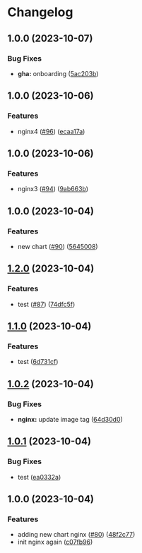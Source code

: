 # Changelog

## 1.0.0 (2023-10-07)


### Bug Fixes

* **gha:** onboarding ([5ac203b](https://github.com/sunggun-yu/meowhq-helm-charts/commit/5ac203be283ea7bbfa7b69b0f50cf0d806f710d6))

## 1.0.0 (2023-10-06)


### Features

* nginx4 ([#96](https://github.com/sunggun-yu/meowhq-helm-charts/issues/96)) ([ecaa17a](https://github.com/sunggun-yu/meowhq-helm-charts/commit/ecaa17a10443a03071138cf8aa7d45dbb9f672c4))

## 1.0.0 (2023-10-06)


### Features

* nginx3 ([#94](https://github.com/sunggun-yu/meowhq-helm-charts/issues/94)) ([9ab663b](https://github.com/sunggun-yu/meowhq-helm-charts/commit/9ab663bd1538ff2ae191cb7f6a3311279de95c95))

## 1.0.0 (2023-10-04)


### Features

* new chart ([#90](https://github.com/sunggun-yu/meowhq-helm-charts/issues/90)) ([5645008](https://github.com/sunggun-yu/meowhq-helm-charts/commit/564500871a2ead6628bfb875a4c858cf2cfe86c6))

## [1.2.0](https://github.com/sunggun-yu/meowhq-helm-charts/compare/meowhq-nginx-v1.1.0...meowhq-nginx-v1.2.0) (2023-10-04)


### Features

* test ([#87](https://github.com/sunggun-yu/meowhq-helm-charts/issues/87)) ([74dfc5f](https://github.com/sunggun-yu/meowhq-helm-charts/commit/74dfc5f26ca51c930d2dc66db94a9881975aa025))

## [1.1.0](https://github.com/sunggun-yu/meowhq-helm-charts/compare/meowhq-nginx-v1.0.2...meowhq-nginx-v1.1.0) (2023-10-04)


### Features

* test ([6d731cf](https://github.com/sunggun-yu/meowhq-helm-charts/commit/6d731cfdaa71a60a55ce1d4349e70aeedf189f20))

## [1.0.2](https://github.com/sunggun-yu/meowhq-helm-charts/compare/meowhq-nginx-v1.0.1...meowhq-nginx-v1.0.2) (2023-10-04)


### Bug Fixes

* **nginx:** update image tag ([64d30d0](https://github.com/sunggun-yu/meowhq-helm-charts/commit/64d30d0970a9f75c671676fef66b2f531c635727))

## [1.0.1](https://github.com/sunggun-yu/meowhq-helm-charts/compare/meowhq-nginx-v1.0.0...meowhq-nginx-v1.0.1) (2023-10-04)


### Bug Fixes

* test ([ea0332a](https://github.com/sunggun-yu/meowhq-helm-charts/commit/ea0332a7ce85baa4f03fad46a2126f7bbd59c4e2))

## 1.0.0 (2023-10-04)


### Features

* adding new chart nginx ([#80](https://github.com/sunggun-yu/meowhq-helm-charts/issues/80)) ([48f2c77](https://github.com/sunggun-yu/meowhq-helm-charts/commit/48f2c7773a88151d8b890d2f4006b5373c5a86ce))
* init nginx again ([c07fb96](https://github.com/sunggun-yu/meowhq-helm-charts/commit/c07fb96aa43e8ae913e385e1f092afae76ed85f5))
